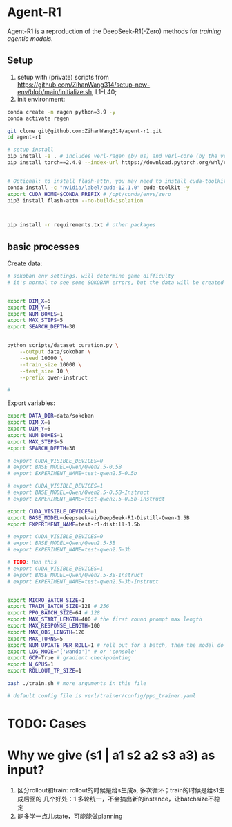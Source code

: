 # Agent-R1

Agent-R1 is a reproduction of the DeepSeek-R1(-Zero) methods for *training agentic models*.




## Setup
1. setup with (private) scripts from https://github.com/ZihanWang314/setup-new-env/blob/main/initialize.sh, L1-L40;
2. init environment:
```bash
conda create -n ragen python=3.9 -y
conda activate ragen

git clone git@github.com:ZihanWang314/agent-r1.git
cd agent-r1

# setup install
pip install -e . # includes verl-ragen (by us) and verl-core (by the verl team)
pip install torch==2.4.0 --index-url https://download.pytorch.org/whl/cu121


# Optional: to install flash-attn, you may need to install cuda-toolkit first if you don't have
conda install -c "nvidia/label/cuda-12.1.0" cuda-toolkit -y
export CUDA_HOME=$CONDA_PREFIX # /opt/conda/envs/zero
pip3 install flash-attn --no-build-isolation



pip install -r requirements.txt # other packages

```


## basic processes

Create data:
```bash
# sokoban env settings. will determine game difficulty
# it's normal to see some SOKOBAN errors, but the data will be created and it's fine


export DIM_X=6
export DIM_Y=6
export NUM_BOXES=1
export MAX_STEPS=5
export SEARCH_DEPTH=30


python scripts/dataset_curation.py \
    --output data/sokoban \
    --seed 10000 \
    --train_size 10000 \
    --test_size 10 \
    --prefix qwen-instruct

# 
```

Export variables:
```bash
export DATA_DIR=data/sokoban
export DIM_X=6
export DIM_Y=6
export NUM_BOXES=1
export MAX_STEPS=5
export SEARCH_DEPTH=30

# export CUDA_VISIBLE_DEVICES=0
# export BASE_MODEL=Qwen/Qwen2.5-0.5B
# export EXPERIMENT_NAME=test-qwen2.5-0.5b

# export CUDA_VISIBLE_DEVICES=1
# export BASE_MODEL=Qwen/Qwen2.5-0.5B-Instruct
# export EXPERIMENT_NAME=test-qwen2.5-0.5b-instruct

export CUDA_VISIBLE_DEVICES=1
export BASE_MODEL=deepseek-ai/DeepSeek-R1-Distill-Qwen-1.5B
export EXPERIMENT_NAME=test-r1-distill-1.5b

# export CUDA_VISIBLE_DEVICES=0
# export BASE_MODEL=Qwen/Qwen2.5-3B
# export EXPERIMENT_NAME=test-qwen2.5-3b

# TODO: Run this
# export CUDA_VISIBLE_DEVICES=1
# export BASE_MODEL=Qwen/Qwen2.5-3B-Instruct
# export EXPERIMENT_NAME=test-qwen2.5-3b-Instruct


export MICRO_BATCH_SIZE=1
export TRAIN_BATCH_SIZE=128 # 256
export PPO_BATCH_SIZE=64 # 128
export MAX_START_LENGTH=400 # the first round prompt max length
export MAX_RESPONSE_LENGTH=100
export MAX_OBS_LENGTH=120
export MAX_TURNS=5
export NUM_UPDATE_PER_ROLL=1 # roll out for a batch, then the model do N times of update. Currently not implemented.
export LOG_MODE="['wandb']" # or 'console'
export GCP=True # gradient checkpointing
export N_GPUS=1
export ROLLOUT_TP_SIZE=1

bash ./train.sh # more arguments in this file

# default config file is verl/trainer/config/ppo_trainer.yaml

```





# TODO: Cases



# Why we give (s1 | a1 s2 a2 s3 a3) as input?
1. 区分rollout和train: rollout的时候是给s生成a, 多次循环；train的时候是给s1生成后面的
几个好处：1 多轮统一，不会搞出新的instance，让batchsize不稳定
2. 能多学一点儿state，可能能做planning










